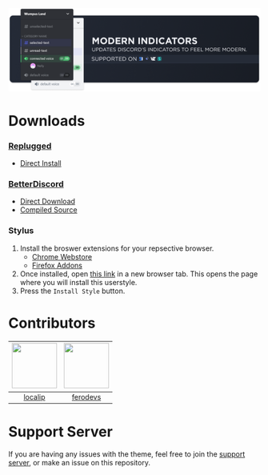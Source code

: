 <img src="./assets/banner.png">

# Downloads
### **[Replugged](https://replugged.dev/)**
- [Direct Install](https://replugged.dev/install?identifier=dev.LuckFire.ModernIndicators)

### **[BetterDiscord](https://betterdiscord.app/)**
- [Direct Download](https://github.com/discord-extensions/modern-indicators/releases/latest/download/modern-indicators.theme.css)
- [Compiled Source](https://discord-extensions.github.io/modern-indicators/src/source.css)

### **Stylus**
1. Install the broswer extensions for your repsective browser.
    - [Chrome Webstore](https://chrome.google.com/webstore/detail/stylus/clngdbkpkpeebahjckkjfobafhncgmne)
    - [Firefox Addons](https://addons.mozilla.org/en-US/firefox/addon/styl-us/)
2. Once installed, open [this link](https://github.com/discord-extensions/modern-indicators/raw/main/clients/stylus/modern-indicators.user.css) in a new browser tab. This opens the page where you will install this userstyle.
3. Press the `Install Style` button.

# Contributors
|<a href="https://github.com/localip"><img src="https://avatars.githubusercontent.com/u/98427312?v=4" width="90px" height="90px"></a>|<a href="https://github.com/ferodevs"><img src="https://avatars.githubusercontent.com/u/52982404?v=4" width="90px" height="90px"></a>|
|:-:|:-:|
|[localip](https://github.com/localip)|[ferodevs](https://github.com/ferodevs)|

# Support Server
If you are having any issues with the theme, feel free to join the [support server](https://discord.gg/vYdXbEzqDs), or make an issue on this repository.